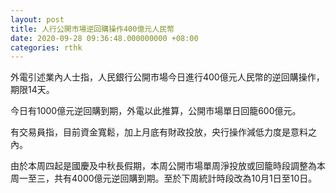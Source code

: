 ```yaml
---
layout: post
title: 人行公開市場逆回購操作400億元人民幣
date: 2020-09-28 09:36:48.000000000 +08:00
categories: rthk
---
```


外電引述業內人士指，人民銀行公開市場今日進行400億元人民幣的逆回購操作，期限14天。

今日有1000億元逆回購到期，外電以此推算，公開市場單日回籠600億元。

有交易員指，目前資金寬鬆，加上月底有財政投放，央行操作減低力度是意料之內。

由於本周四起是國慶及中秋長假期，本周公開市場單周淨投放或回籠時段調整為本周一至三，共有4000億元逆回購到期。至於下周統計時段改為10月1日至10日。

